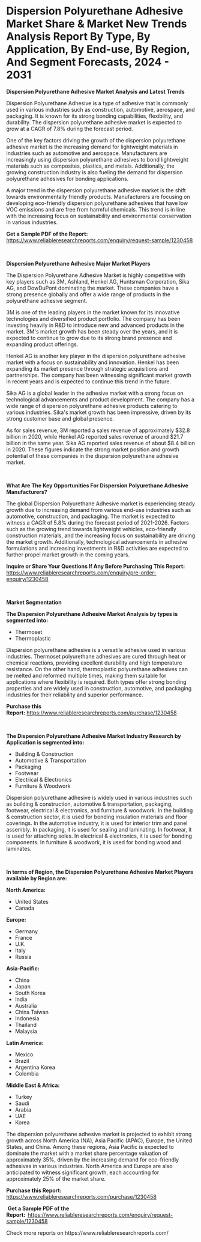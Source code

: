<p><h1>Dispersion Polyurethane Adhesive Market Share & Market New Trends Analysis Report By Type, By Application, By End-use, By Region, And Segment Forecasts, 2024 - 2031</h1></p><p><strong>Dispersion Polyurethane Adhesive Market Analysis and Latest Trends</strong></p>
<p><p>Dispersion Polyurethane Adhesive is a type of adhesive that is commonly used in various industries such as construction, automotive, aerospace, and packaging. It is known for its strong bonding capabilities, flexibility, and durability. The dispersion polyurethane adhesive market is expected to grow at a CAGR of 7.8% during the forecast period. </p><p>One of the key factors driving the growth of the dispersion polyurethane adhesive market is the increasing demand for lightweight materials in industries such as automotive and aerospace. Manufacturers are increasingly using dispersion polyurethane adhesives to bond lightweight materials such as composites, plastics, and metals. Additionally, the growing construction industry is also fueling the demand for dispersion polyurethane adhesives for bonding applications.</p><p>A major trend in the dispersion polyurethane adhesive market is the shift towards environmentally friendly products. Manufacturers are focusing on developing eco-friendly dispersion polyurethane adhesives that have low VOC emissions and are free from harmful chemicals. This trend is in line with the increasing focus on sustainability and environmental conservation in various industries.</p></p>
<p><strong>Get a Sample PDF of the Report:&nbsp;</strong> <a href="https://www.reliableresearchreports.com/enquiry/request-sample/1230458">https://www.reliableresearchreports.com/enquiry/request-sample/1230458</a></p>
<p>&nbsp;</p>
<p><strong>Dispersion Polyurethane Adhesive Major Market Players</strong></p>
<p><p>The Dispersion Polyurethane Adhesive Market is highly competitive with key players such as 3M, Ashland, Henkel AG, Huntsman Corporation, Sika AG, and DowDuPont dominating the market. These companies have a strong presence globally and offer a wide range of products in the polyurethane adhesive segment.</p><p>3M is one of the leading players in the market known for its innovative technologies and diversified product portfolio. The company has been investing heavily in R&D to introduce new and advanced products in the market. 3M's market growth has been steady over the years, and it is expected to continue to grow due to its strong brand presence and expanding product offerings.</p><p>Henkel AG is another key player in the dispersion polyurethane adhesive market with a focus on sustainability and innovation. Henkel has been expanding its market presence through strategic acquisitions and partnerships. The company has been witnessing significant market growth in recent years and is expected to continue this trend in the future.</p><p>Sika AG is a global leader in the adhesive market with a strong focus on technological advancements and product development. The company has a wide range of dispersion polyurethane adhesive products catering to various industries. Sika's market growth has been impressive, driven by its strong customer base and global presence.</p><p>As for sales revenue, 3M reported a sales revenue of approximately $32.8 billion in 2020, while Henkel AG reported sales revenue of around $21.7 billion in the same year. Sika AG reported sales revenue of about $8.4 billion in 2020. These figures indicate the strong market position and growth potential of these companies in the dispersion polyurethane adhesive market.</p></p>
<p>&nbsp;</p>
<p><strong>What Are The Key Opportunities For Dispersion Polyurethane Adhesive Manufacturers?</strong></p>
<p><p>The global Dispersion Polyurethane Adhesive market is experiencing steady growth due to increasing demand from various end-use industries such as automotive, construction, and packaging. The market is expected to witness a CAGR of 5.8% during the forecast period of 2021-2026. Factors such as the growing trend towards lightweight vehicles, eco-friendly construction materials, and the increasing focus on sustainability are driving the market growth. Additionally, technological advancements in adhesive formulations and increasing investments in R&D activities are expected to further propel market growth in the coming years.</p></p>
<p><strong>Inquire or Share Your Questions If Any Before Purchasing This Report:</strong> <a href="https://www.reliableresearchreports.com/enquiry/pre-order-enquiry/1230458">https://www.reliableresearchreports.com/enquiry/pre-order-enquiry/1230458</a></p>
<p>&nbsp;</p>
<p><strong>Market Segmentation</strong></p>
<p><strong>The Dispersion Polyurethane Adhesive Market Analysis by types is segmented into:</strong></p>
<p><ul><li>Thermoset</li><li>Thermoplastic</li></ul></p>
<p><p>Dispersion polyurethane adhesive is a versatile adhesive used in various industries. Thermoset polyurethane adhesives are cured through heat or chemical reactions, providing excellent durability and high temperature resistance. On the other hand, thermoplastic polyurethane adhesives can be melted and reformed multiple times, making them suitable for applications where flexibility is required. Both types offer strong bonding properties and are widely used in construction, automotive, and packaging industries for their reliability and superior performance.</p></p>
<p><strong>Purchase this Report:&nbsp;</strong><a href="https://www.reliableresearchreports.com/purchase/1230458">https://www.reliableresearchreports.com/purchase/1230458</a></p>
<p>&nbsp;</p>
<p><strong>The Dispersion Polyurethane Adhesive Market Industry Research by Application is segmented into:</strong></p>
<p><ul><li>Building & Construction</li><li>Automotive & Transportation</li><li>Packaging</li><li>Footwear</li><li>Electrical & Electronics</li><li>Furniture & Woodwork</li></ul></p>
<p><p>Dispersion polyurethane adhesive is widely used in various industries such as building & construction, automotive & transportation, packaging, footwear, electrical & electronics, and furniture & woodwork. In the building & construction sector, it is used for bonding insulation materials and floor coverings. In the automotive industry, it is used for interior trim and panel assembly. In packaging, it is used for sealing and laminating. In footwear, it is used for attaching soles. In electrical & electronics, it is used for bonding components. In furniture & woodwork, it is used for bonding wood and laminates.</p></p>
<p>&nbsp;</p>
<p><strong>In terms of Region, the Dispersion Polyurethane Adhesive Market Players available by Region are:</strong></p>
<p>
    <p> <strong> North America: </strong>
        <ul>
            <li>United States</li>
            <li>Canada</li>
        </ul>
        </p> 
    <p> <strong> Europe: </strong>
        <ul>
            <li>Germany</li>
            <li>France</li>
            <li>U.K.</li>
            <li>Italy</li>
            <li>Russia</li>
        </ul>
        </p> 
    <p> <strong> Asia-Pacific: </strong>
        <ul>
            <li>China</li>
            <li>Japan</li>
            <li>South Korea</li>
            <li>India</li>
            <li>Australia</li>
            <li>China Taiwan</li>
            <li>Indonesia</li>
            <li>Thailand</li>
            <li>Malaysia</li>
        </ul>
        </p> 
    <p> <strong> Latin America: </strong>
        <ul>
            <li>Mexico</li>
            <li>Brazil</li>
            <li>Argentina Korea</li>
            <li>Colombia</li>
        </ul>
        </p> 
    <p> <strong> Middle East & Africa: </strong>
        <ul>
            <li>Turkey</li>
            <li>Saudi</li>
            <li>Arabia</li>
            <li>UAE</li>
            <li>Korea</li>
        </ul>
    </p>
    </p>
<p><p>The dispersion polyurethane adhesive market is projected to exhibit strong growth across North America (NA), Asia Pacific (APAC), Europe, the United States, and China. Among these regions, Asia Pacific is expected to dominate the market with a market share percentage valuation of approximately 35%, driven by the increasing demand for eco-friendly adhesives in various industries. North America and Europe are also anticipated to witness significant growth, each accounting for approximately 25% of the market share.</p></p>
<p><strong>Purchase this Report: </strong><a href="https://www.reliableresearchreports.com/purchase/1230458">https://www.reliableresearchreports.com/purchase/1230458</a></p>
<p>&nbsp;<strong>Get a Sample PDF of the Report:&nbsp;&nbsp;</strong><a href="https://www.reliableresearchreports.com/enquiry/request-sample/1230458">https://www.reliableresearchreports.com/enquiry/request-sample/1230458</a></p>
<p><strong></strong></p>
<p>Check more reports on https://www.reliableresearchreports.com/</p>